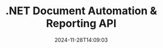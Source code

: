 ---
############################# Static ############################
layout: "landing"
date: 2024-11-28T14:09:03
draft: false

lang: en
product: "Assembly"
product_tag: "assembly"
platform: "Net"
platform_tag: "net"

############################# Drop-down ############################
supported_platforms:
  items:
    # supported_platforms loop
    - title: ".NET"
      tag: "net"
    # supported_platforms loop
    - title: "Java"
      tag: "java"

############################# Head ############################
head_title: ".NET API for Document Automation, Assembly & Report Generation"
head_description: "C# .NET API for document automation, assembly, and report generation. Create PDF, Word, Excel, PPTX, HTML, and email documents from custom templates."

############################# Header ############################
title: ".NET Document Automation & Reporting API"
description: "Generate reports in .NET applications by defining templates and merging data."
words:
  for: "for"

actions:
  main: "Download Trial via NuGet"
  main_link: "https://www.nuget.org/packages/GroupDocs.Assembly"
  alt: "Licensing"
  alt_link: "https://purchase.groupdocs.com/pricing/assembly/net/"
  title: "Ready to Get Started?"
  description: "Try the features of GroupDocs.Assembly for free or request a license."

release:
  title: "Version {0} released"
  notes: "See what’s new"
  downloads: "Downloads"

code:
  title: "Fill a Chart in DOCX Using C#"
  more: "More examples"
  more_link: "https://github.com/groupdocs-assembly/GroupDocs.Assembly-for-.NET/"
  install: "dotnet add package GroupDocs.Assembly"
  content: |
    ```csharp {style=abap}   
    // Path to the main template
    string template = "chart_template.docx";

    // Retrieve managers' productivity data from the source
    DocumentTable data_table = 
        new DocumentTable("Managers.json", 1);

    // Create an instance of DataSourceInfo with the data
    DataSourceInfo data 
        = new DataSourceInfo(data_table, "managers");

    // Set chart colors using another DataSourceInfo
    DataSourceInfo design = 
        new DataSourceInfo("red", "color");

    // Fill the template with data and save it to the output
    DocumentAssembler asm = new DocumentAssembler();
    asm.AssembleDocument(template, "result.docx", data, design);
    ```

############################# Overview ############################
overview:
  enable: true
  title: "GroupDocs.Assembly Overview"
  description: ".NET solution for automating document creation with advanced data integration."
  features:
    # feature loop
    - title: "Add Business Data to Document Templates with C#"
      content: "Report generation made easy: With GroupDocs.Assembly for .NET, you can effortlessly insert data from sources like JSON or XML into predefined templates."

    # feature loop
    - title: "Process Native Data Objects"
      content: "Supported document types include embedded objects like diagrams, charts, tables, and lists that can be populated automatically with data."

    # feature loop
    - title: "Additional Features"
      content: "GroupDocs.Assembly for .NET provides extensive customization options. Programmatically design data objects, generate barcodes, use online data sources via URLs, and save output in various formats."

############################# Platforms ############################
platforms:
  enable: true
  title: "Platform independence"
  description: "GroupDocs.Assembly for .NET is compatible with the following operating systems, frameworks, and package managers."
  items:
    # platform loop
    - title: "Amazon"
      image: "amazon"
    # platform loop
    - title: "Docker"
      image: "docker"
    # platform loop
    - title: "Azure"
      image: "azure"
    # platform loop
    - title: "VS Code"
      image: "vs_code"
    # platform loop
    - title: "ReSharper"
      image: "resharper"
    # platform loop
    - title: "macOS"
      image: "finder"
    # platform loop
    - title: "Linux"
      image: "linux"
    # platform loop
    - title: "NuGet"
      image: "nuget"

############################# File formats ############################
formats:
  enable: true
  title: "Supported file formats"
  description: |
    GroupDocs.Assembly for .NET can process the following [file formats](https://docs.groupdocs.com/assembly/net/supported-document-formats/).
  groups:
    # group loop
    - color: "green"
      content: |
        ### Microsoft Office formats
        * **Word:**  DOCX, DOC, DOCM, DOT, DOTX, DOTM, RTF, WordprocessingML
        * **Excel:** XLSX, XLS, XLSM, XLSB, XLTM, XLT, XLTM, XLTX, SpreadsheetML
        * **PowerPoint:** PPT, PPTX, PPTM, PPS, PPSX, PPSM, POTM, POTX
    # group loop
    - color: "blue"
      content: |
        ### Images & Other Formats
        * **Portable:** PDF
        * **Images:** SVG, TIFF
        * **Other office formats:** ODT, OTT, OTS, ODS, ODP, OTP
      # group loop
    - color: "red"
      content: |
        ### Other formats
        * **Web:** HTML, MHTML
        * **Emails:** EML, MSG, EMLX
        * **Other:** EPUB, MD

############################# Features ############################
features:
  enable: true
  title: "GroupDocs.Assembly Features"
  description: "Create documents and reports using advanced data models."

  items:
    # feature loop
    - icon: "preview"
      title: "Advanced Data Representation"
      content: "Supports a wide range of data objects such as charts, lists, tables, images, and more."

    # feature loop
    - icon: "manipulate"
      title: "Data Manipulation"
      content: "Apply formulas and sequential operations to format and display data effectively."

    # feature loop
    - icon: "two_pages"
      title: "Wide Range of Supported Formats"
      content: "Work seamlessly with all common document formats for templates or output files."

    # feature loop
    - icon: "document_settings"
      title: "Rich Template Markup"
      content: "Leverage ordinal, cardinal, and alphabetic numeric formatting in templates."

    # feature loop
    - icon: "text"
      title: "Embed Barcodes"
      content: "Generate barcode images dynamically and insert them into your documents."

    # feature loop
    - icon: "add"
      title: "Data Formatting"
      content: "Format strings in templates as uppercase, lowercase, capitalized, or first-letter capital styles."

    # feature loop
    - icon: "manipulate"
      title: "Document Content Manipulation"
      content: "Dynamically insert content from external documents into your reports."

    # feature loop
    - icon: "convert"
      title: "Save in Multiple Formats"
      content: "Specify the output file format using file extensions or detailed configurations."

    # feature loop
    - icon: "update"
      title: "Flexible Data Processing"
      content: "Insert images and documents dynamically using Base64-encoded bytes."

############################# Code samples ############################
code_samples:
  enable: true
  title: "Code samples"
  description: "Code snippets for typical GroupDocs.Assembly operations."
  items:
    # code sample loop
    - title: "Bulleted List in a Microsoft Word Document"
      content: |
        [Bulleted lists](https://docs.groupdocs.com/assembly/net/bulleted-list-in-word-processing-document/) are a common way to present business data. Here's an example of adding a list to a Word document using GroupDocs.Assembly.
        {{< landing/code title="How to Populate a List in Documents">}}
        ```csharp {style=abap}
        // Insert this template on a document page:
        // Managers' performance indicators
        // . <<foreach [in products]>><<[ProductName]>>
        // <</foreach>>

        // Specify the template path
        string template = "Bulleted List Template.docx";

        // Set the output file path
        string result = "Result Report.docx"

        // Retrieve managers' data from a JSON source
        JsonDataSource dataSource = new JsonDataSource("Report data.json");
        DataSourceInfo data = new DataSourceInfo(dataSource, "managers")

        // Generate the report with the filled data
        DocumentAssembler assembler = new DocumentAssembler();
        assembler.assembleDocument(template, result, data);
        ```
        {{< /landing/code >}}
    # code sample loop
    - title: "Pie Charts in PPTX Presentations"
      content: |
        You can create [Pie Charts](https://docs.groupdocs.com/assembly/net/pie-chart-in-presentation-document/) using templates and XML data. Enhance your reports with visually appealing data representations.
        {{< landing/code title="How to Represent Data in a Pie Chart">}}
        ```csharp {style=abap}
        // Add the chart title template to the presentation:
        // Customers' revenue <<foreach [in customers]>> 
        // <<x [CustomerName]>>

        // Also include the chart data template:
        // Total Order Price<<foreach [in customers]>> 
        // <<x [CustomerName]>>

        // Specify the chart template path
        string template = "Pie Chart Template.pptx";

        // Set the output file path
        string result = "Result Report.pptx"

        // Retrieve customers' data from an XML source
        JsonDataSource dataSource = new JsonDataSource("Chart data.xml");
        DataSourceInfo data = new DataSourceInfo(dataSource, "customers")

        // Generate the chart and save the result
        DocumentAssembler assembler = new DocumentAssembler();
        assembler.assembleDocument(template, result, data);
        ```
        {{< /landing/code >}}

---